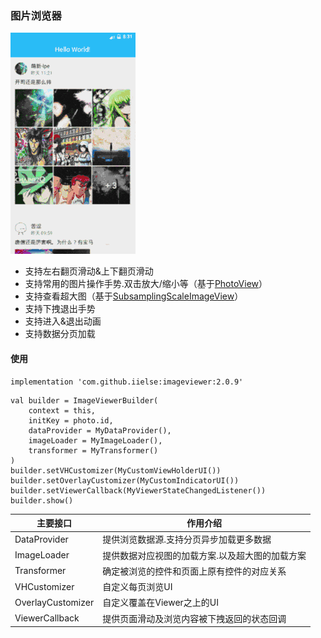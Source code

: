 ### 图片浏览器

![](https://github.com/iielse/res/blob/master/imageviewer/1.gif)

- 支持左右翻页滑动&上下翻页滑动
- 支持常用的图片操作手势.双击放大/缩小等（基于[PhotoView](https://github.com/chrisbanes/PhotoView)）
- 支持查看超大图（基于[SubsamplingScaleImageView](https://github.com/davemorrissey/subsampling-scale-image-view)）
- 支持下拽退出手势
- 支持进入&退出动画
- 支持数据分页加载

#### 使用
```
implementation 'com.github.iielse:imageviewer:2.0.9'
```
```
val builder = ImageViewerBuilder(
    context = this,
    initKey = photo.id,
    dataProvider = MyDataProvider(),
    imageLoader = MyImageLoader(),
    transformer = MyTransformer()
)
builder.setVHCustomizer(MyCustomViewHolderUI())
builder.setOverlayCustomizer(MyCustomIndicatorUI())
builder.setViewerCallback(MyViewerStateChangedListener())
builder.show()
```

主要接口 | 作用介绍
--- | ---
DataProvider | 提供浏览数据源.支持分页异步加载更多数据
ImageLoader | 提供数据对应视图的加载方案.以及超大图的加载方案
Transformer | 确定被浏览的控件和页面上原有控件的对应关系
VHCustomizer |自定义每页浏览UI
OverlayCustomizer |自定义覆盖在Viewer之上的UI
ViewerCallback | 提供页面滑动及浏览内容被下拽返回的状态回调
